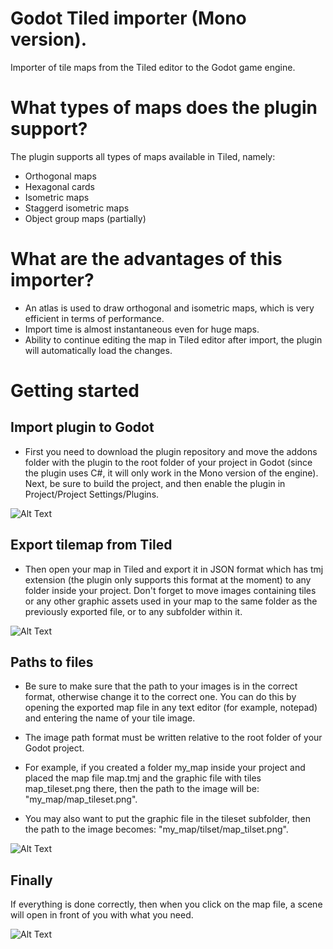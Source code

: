 # Godot Tiled importer (Mono version).
Importer of tile maps from the Tiled editor to the Godot game engine.

# What types of maps does the plugin support?
The plugin supports all types of maps available in Tiled, namely:
- Orthogonal maps
- Hexagonal cards
- Isometric maps
- Staggerd isometric maps
- Object group maps (partially)

# What are the advantages of this importer?
- An atlas is used to draw orthogonal and isometric maps, which is very efficient in terms of performance.
- Import time is almost instantaneous even for huge maps.
- Ability to continue editing the map in Tiled editor after import, the plugin will automatically load the changes.

# Getting started
## Import plugin to Godot
- First you need to download the plugin repository and move the addons folder with the plugin to the root folder of your project in Godot (since the plugin uses C#, it will only work in the Mono version of the engine). Next, be sure to build the project, and then enable the plugin in Project/Project Settings/Plugins.

![Alt Text](https://github.com/mi-sts/godot_tiled_importer/blob/main/gifs/plugin_import.gif)

## Export tilemap from Tiled
- Then open your map in Tiled and export it in JSON format which has tmj extension (the plugin only supports this format at the moment) to any folder inside your project. Don't forget to move images containing tiles or any other graphic assets used in your map to the same folder as the previously exported file, or to any subfolder within it.

![Alt Text](https://github.com/mi-sts/godot_tiled_importer/blob/main/gifs/map_export.gif)

## Paths to files
- Be sure to make sure that the path to your images is in the correct format, otherwise change it to the correct one. You can do this by opening the exported map file in any text editor (for example, notepad) and entering the name of your tile image.

- The image path format must be written relative to the root folder of your Godot project. 

- For example, if you created a folder my_map inside your project and placed the map file map.tmj and the graphic file with tiles map_tileset.png there, then the path to the image will be: "my_map/map_tileset.png".
- You may also want to put the graphic file in the tileset subfolder, then the path to the image becomes: "my_map/tilset/map_tilset.png".

![Alt Text](https://github.com/mi-sts/godot_tiled_importer/blob/main/gifs/tileset_import.gif)

## Finally
If everything is done correctly, then when you click on the map file, a scene will open in front of you with what you need.

![Alt Text](https://github.com/mi-sts/godot_tiled_importer/blob/main/gifs/result.gif)
